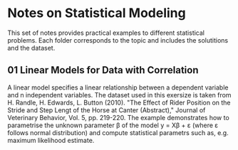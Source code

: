 # Notes on Statistical Modeling

This set of notes provides practical examples to different statistical problems. Each folder corresponds to the topic and includes the solutitions and the dataset. 

## 01 Linear Models for Data with Correlation

A linear model specifies a linear relationship between a dependent variable and n independent variables. 
The dataset used in this exersize is taken from H. Randle, H. Edwards, L. Button (2010). 
"The Effect of Rider Position on the Stride and Step Lengt of the Horse at Canter (Abstract)," 
Journal of Veterinary Behavior, Vol. 5, pp. 219-220. 
The example demonstrates how to parametrise the unknown parameter β of the model y = Xβ + ε (where ε follows normal distribution) 
and compute statistical parametrs such as, e.g. maximum likelihood estimate.

